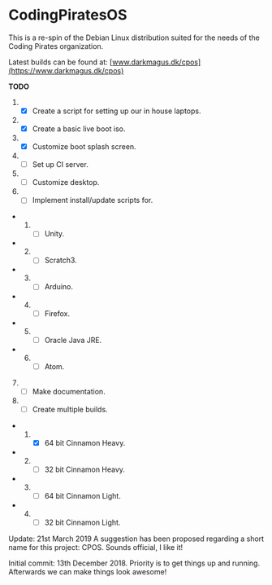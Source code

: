 # CodingPiratesOS
This is a re-spin of the Debian Linux distribution suited for the needs of the Coding Pirates organization.

Latest builds can be found at: [www.darkmagus.dk/cpos](https://www.darkmagus.dk/cpos)

**TODO**
1) - [x] Create a script for setting up our in house laptops.
2) - [x] Create a basic live boot iso.
3) - [x] Customize boot splash screen.
4) - [ ] Set up CI server.
5) - [ ] Customize desktop.
6) - [ ] Implement install/update scripts for.
- 1) - [ ] Unity.
- 2) - [ ] Scratch3.
- 3) - [ ] Arduino.
- 4) - [ ] Firefox.
- 5) - [ ] Oracle Java JRE.
- 6) - [ ] Atom.
7) - [ ] Make documentation.
8) - [ ] Create multiple builds.
- 1) - [x] 64 bit Cinnamon Heavy.
- 2) - [ ] 32 bit Cinnamon Heavy.
- 3) - [ ] 64 bit Cinnamon Light.
- 4) - [ ] 32 bit Cinnamon Light.

Update: 21st March 2019
A suggestion has been proposed regarding a short name for this project: CPOS.
Sounds official, I like it!

Initial commit: 13th December 2018.
Priority is to get things up and running.
Afterwards we can make things look awesome!
